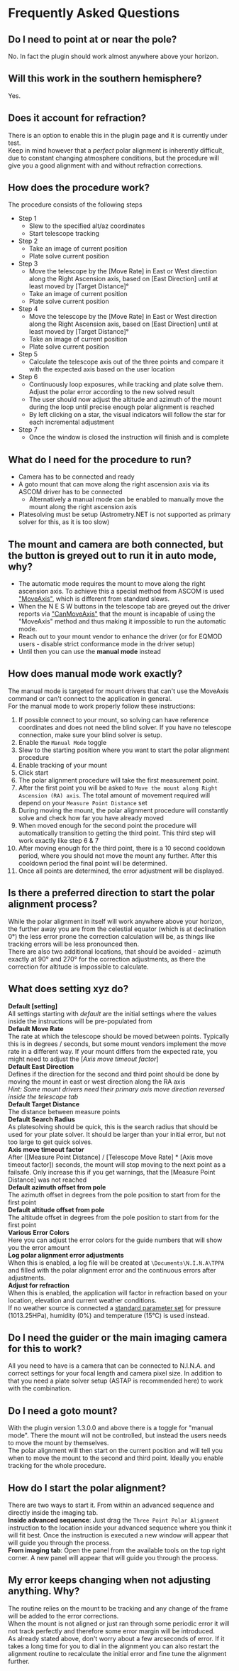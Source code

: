 ﻿# Frequently Asked Questions

## Do I need to point at or near the pole?

No. In fact the plugin should work almost anywhere above your horizon. 

## Will this work in the southern hemisphere?

Yes.

## Does it account for refraction?

There is an option to enable this in the plugin page and it is currently under test.  
Keep in mind however that a *perfect* polar alignment is inherently difficult, due to constant changing atmosphere conditions, but the procedure will give you a good alignment with and without refraction corrections.

## How does the procedure work?

The procedure consists of the following steps  

* Step 1  
    + Slew to the specified alt/az coordinates
    + Start telescope tracking  
* Step 2  
    + Take an image of current position
    + Plate solve current position  
* Step 3  
    + Move the telescope by the [Move Rate] in East or West direction along the Right Ascension axis, based on [East Direction] until at least moved by [Target Distance]°
    + Take an image of current position
    + Plate solve current position  
* Step 4  
    + Move the telescope by the [Move Rate] in East or West direction along the Right Ascension axis, based on [East Direction] until at least moved by [Target Distance]°
    + Take an image of current position
    + Plate solve current position  
* Step 5  
    + Calculate the telescope axis out of the three points and compare it with the expected axis based on the user location  
* Step 6  
    + Continuously loop exposures, while tracking and plate solve them. Adjust the polar error according to the new solved result
    + The user should now adjust the altitude and azimuth of the mount during the loop until precise enough polar alignment is reached
    + By left clicking on a star, the visual indicators will follow the star for each incremental adjustment  
* Step 7  
    + Once the window is closed the instruction will finish and is complete

## What do I need for the procedure to run?

* Camera has to be connected and ready
* A goto mount that can move along the right ascension axis via its ASCOM driver has to be connected
  + Alternatively a manual mode can be enabled to manually move the mount along the right ascension axis
* Platesolving must be setup (Astrometry.NET is not supported as primary solver for this, as it is too slow)

## The mount and camera are both connected, but the button is greyed out to run it in auto mode, why?

* The automatic mode requires the mount to move along the right ascension axis. To achieve this a special method from ASCOM is used ["MoveAxis"](https://ascom-standards.org/Help/Platform/html/M_ASCOM_DeviceInterface_ITelescopeV3_MoveAxis.htm), which is different from standard slews.
* When the N E S W buttons in the telescope tab are greyed out the driver reports via ["CanMoveAxis"](https://ascom-standards.org/Help/Platform/html/M_ASCOM_DeviceInterface_ITelescopeV3_CanMoveAxis.htm) that the mount is incapable of using the "MoveAxis" method and thus making it impossible to run the automatic mode.
* Reach out to your mount vendor to enhance the driver (or for EQMOD users - disable strict conformance mode in the driver setup)  
* Until then you can use the **manual mode** instead

## How does manual mode work exactly?

The manual mode is targeted for mount drivers that can't use the MoveAxis command or can't connect to the application in general.  
For the manual mode to work properly follow these instructions:

1. If possible connect to your mount, so solving can have reference coordinates and does not need the blind solver. If you have no telescope connection, make sure your blind solver is setup.  
2. Enable the `Manual Mode` toggle  
3. Slew to the starting position where you want to start the polar alignment procedure  
4. Enable tracking of your mount  
5. Click start   
6. The polar alignment procedure will take the first measurement point.  
7. After the first point you will be asked to `Move the mount along Right Ascension (RA) axis`. The total amount of movement required will depend on your `Measure Point Distance` set   
8. During moving the mount, the polar alignment procedure will constantly solve and check how far you have already moved  
9. When moved enough for the second point the procedure will automatically transition to getting the third point. This third step will work exactly like step 6 & 7  
10. After moving enough for the third point, there is a 10 second cooldown period, where you should not move the mount any further. After this cooldown period the final point will be determined.  
11. Once all points are determined, the error adjustment will be displayed.  

## Is there a preferred direction to start the polar alignment process?

While the polar alignment in itself will work anywhere above your horizon, the further away you are from the celestial equator (which is at declination 0°) 
the less error prone the correction calculation will be, as things like tracking errors will be less pronounced then.  
There are also two additional locations, that should be avoided - azimuth exactly at 90° and 270° for the correction adjustments, as there the correction for altitude is impossible to calculate.

## What does setting xyz do?

**Default [setting]**  
All settings starting with *default* are the initial settings where the values inside the instructions will be pre-populated from  
**Default Move Rate**  
The rate at which the telescope should be moved between points. Typically this is in degrees / seconds, but some mount vendors implement the move rate in a different way. If your mount differs from the expected rate, you might need to adjust the [*Axis move timeout factor*]  
**Default East Direction**  
Defines if the direction for the second and third point should be done by moving the mount in east or west direction along the RA axis  
*Hint: Some mount drivers need their primary axis move direction reversed inside the telescope tab*  
**Default Target Distance**  
The distance between measure points  
**Default Search Radius**  
As platesolving should be quick, this is the search radius that should be used for your plate solver. It should be larger than your initial error, but not too large to get quick solves.  
**Axis move timeout factor**  
After ([Measure Point Distance] / [Telescope Move Rate] * [Axis move timeout factor]) seconds, the mount will stop moving to the next point as a failsafe. Only increase this if you get warnings, that the [Measure Point Distance] was not reached  
**Default azimuth offset from pole**  
The azimuth offset in degrees from the pole position to start from for the first point  
**Default altitude offset from pole**  
The altitude offset in degrees from the pole position to start from for the first point  
**Various Error Colors**  
Here you can adjust the error colors for the guide numbers that will show you the error amount  
**Log polar alignment error adjustments**  
When this is enabled, a log file will be created at `\Documents\N.I.N.A\TPPA` and filled with the polar alignment error and the continuous errors after adjustments.  
**Adjust for refraction**  
When this is enabled, the application will factor in refraction based on your location, elevation and current weather conditions.  
If no weather source is connected a [standard parameter set](https://en.wikipedia.org/wiki/Standard_temperature_and_pressure) for pressure (1013.25HPa), humidity (0%) and temperature (15°C) is used instead.


## Do I need the guider or the main imaging camera for this to work?

All you need to have is a camera that can be connected to N.I.N.A. and correct settings for your focal length and camera pixel size.
In addition to that you need a plate solver setup (ASTAP is recommended here) to work with the combination.

## Do I need a goto mount?

With the plugin version 1.3.0.0 and above there is a toggle for "manual mode". There the mount will not be controlled, but instead the users needs to move the mount by themselves.  
The polar alignment will then start on the current position and will tell you when to move the mount to the second and third point. Ideally you enable tracking for the whole procedure.

## How do I start the polar alignment?

There are two ways to start it. From within an advanced sequence and directly inside the imaging tab.  
**Inside advanced sequence**: Just drag the `Three Point Polar Alignment` instruction to the location inside your advanced sequence where you think it will fit best. Once the instruction is executed a new window will appear that will guide you through the process.  
**From imaging tab**: Open the panel from the available tools on the top right corner. A new panel will appear that will guide you through the process.

## My error keeps changing when not adjusting anything. Why?

The routine relies on the mount to be tracking and any change of the frame will be added to the error corrections.  
When the mount is not aligned or just ran through some periodic error it will not track perfectly and therefore some error margin will be introduced.  
As already stated above, don't worry about a few arcseconds of error. If it takes a long time for you to dial in the alignment you can also restart the alignment routine to recalculate the initial error and fine tune the alignment further.